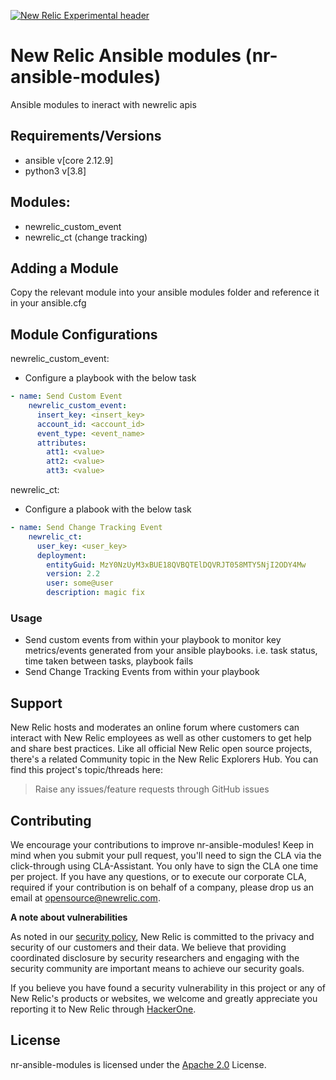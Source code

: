 [![New Relic Experimental header](https://github.com/newrelic/opensource-website/raw/master/src/images/categories/Experimental.png)](https://opensource.newrelic.com/oss-category/#new-relic-experimental)

# New Relic Ansible modules (nr-ansible-modules)

Ansible modules to ineract with newrelic apis

## Requirements/Versions
- ansible v[core 2.12.9]
- python3 v[3.8]

## Modules: 
- newrelic_custom_event
- newrelic_ct (change tracking)
## Adding a Module
 Copy the relevant module into your ansible modules folder and reference it in your ansible.cfg 
## Module Configurations
newrelic_custom_event:
- Configure a playbook with the below task
```yaml
- name: Send Custom Event
    newrelic_custom_event:
      insert_key: <insert_key>
      account_id: <account_id>
      event_type: <event_name>
      attributes:
        att1: <value>
        att2: <value>
        att3: <value>
```
newrelic_ct:
- Configure a plabook with the below task
```yaml
- name: Send Change Tracking Event
    newrelic_ct:
      user_key: <user_key>
      deployment:
        entityGuid: MzY0NzUyM3xBUE18QVBQTElDQVRJT058MTY5NjI2ODY4Mw
        version: 2.2
        user: some@user
        description: magic fix
```
### Usage
- Send custom events from within your playbook to monitor key metrics/events generated from your ansible playbooks. i.e. task status, time taken between tasks, playbook fails
- Send Change Tracking Events from within your playbook
## Support

New Relic hosts and moderates an online forum where customers can interact with New Relic employees as well as other customers to get help and share best practices. Like all official New Relic open source projects, there's a related Community topic in the New Relic Explorers Hub. You can find this project's topic/threads here:

>Raise any issues/feature requests through GitHub issues

## Contributing
We encourage your contributions to improve nr-ansible-modules! Keep in mind when you submit your pull request, you'll need to sign the CLA via the click-through using CLA-Assistant. You only have to sign the CLA one time per project.
If you have any questions, or to execute our corporate CLA, required if your contribution is on behalf of a company,  please drop us an email at opensource@newrelic.com.

**A note about vulnerabilities**

As noted in our [security policy](../../security/policy), New Relic is committed to the privacy and security of our customers and their data. We believe that providing coordinated disclosure by security researchers and engaging with the security community are important means to achieve our security goals.

If you believe you have found a security vulnerability in this project or any of New Relic's products or websites, we welcome and greatly appreciate you reporting it to New Relic through [HackerOne](https://hackerone.com/newrelic).

## License
nr-ansible-modules is licensed under the [Apache 2.0](http://apache.org/licenses/LICENSE-2.0.txt) License.

